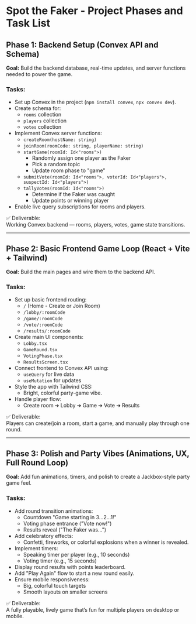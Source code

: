 # Spot the Faker - Project Phases and Task List

## Phase 1: Backend Setup (Convex API and Schema)

**Goal:** Build the backend database, real-time updates, and server functions needed to power the game.

### Tasks:

- Set up Convex in the project (`npm install convex`, `npx convex dev`).
- Create schema for:
  - `rooms` collection
  - `players` collection
  - `votes` collection
- Implement Convex server functions:
  - `createRoom(hostName: string)`
  - `joinRoom(roomCode: string, playerName: string)`
  - `startGame(roomId: Id<"rooms">)`
    - Randomly assign one player as the Faker
    - Pick a random topic
    - Update room phase to "game"
  - `submitVote(roomId: Id<"rooms">, voterId: Id<"players">, suspectId: Id<"players">)`
  - `tallyVotes(roomId: Id<"rooms">)`
    - Determine if the Faker was caught
    - Update points or winning player
- Enable live query subscriptions for rooms and players.

✅ Deliverable:  
Working Convex backend — rooms, players, votes, game state transitions.

---

## Phase 2: Basic Frontend Game Loop (React + Vite + Tailwind)

**Goal:** Build the main pages and wire them to the backend API.

### Tasks:

- Set up basic frontend routing:
  - `/` (Home - Create or Join Room)
  - `/lobby/:roomCode`
  - `/game/:roomCode`
  - `/vote/:roomCode`
  - `/results/:roomCode`
- Create main UI components:
  - `Lobby.tsx`
  - `GameRound.tsx`
  - `VotingPhase.tsx`
  - `ResultsScreen.tsx`
- Connect frontend to Convex API using:
  - `useQuery` for live data
  - `useMutation` for updates
- Style the app with Tailwind CSS:
  - Bright, colorful party-game vibe.
- Handle player flow:
  - Create room ➔ Lobby ➔ Game ➔ Vote ➔ Results

✅ Deliverable:  
Players can create/join a room, start a game, and manually play through one round.

---

## Phase 3: Polish and Party Vibes (Animations, UX, Full Round Loop)

**Goal:** Add fun animations, timers, and polish to create a Jackbox-style party game feel.

### Tasks:

- Add round transition animations:
  - Countdown "Game starting in 3...2...1!"
  - Voting phase entrance ("Vote now!")
  - Results reveal ("The Faker was...")
- Add celebratory effects:
  - Confetti, fireworks, or colorful explosions when a winner is revealed.
- Implement timers:
  - Speaking timer per player (e.g., 10 seconds)
  - Voting timer (e.g., 15 seconds)
- Display round results with points leaderboard.
- Add "Play Again" flow to start a new round easily.
- Ensure mobile responsiveness:
  - Big, colorful touch targets
  - Smooth layouts on smaller screens

✅ Deliverable:  
A fully playable, lively game that’s fun for multiple players on desktop or mobile.
